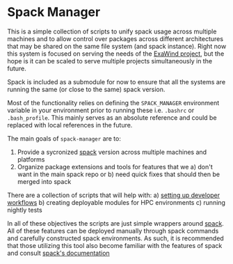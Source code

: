 # Spack Manager

This is a simple collection of scripts to unify spack usage across multiple machines and to allow control over packages across different architectures that may be shared on the same file system (and spack instance). Right now this system is focused on serving the needs of the [ExaWind project](https://github.com/ExaWind), but the hope is it can be scaled to serve multiple projects simultaneously in the future.

Spack is included as a submodule for now to ensure that all the systems are running the same (or close to the same) spack version.

Most of the functionality relies on defining the `SPACK_MANAGER` environment variable in your environment prior to running these i.e. `.bashrc` or `.bash_profile`.  This mainly serves as an absolute reference and could be replaced with local references in the future.

The main goals of `spack-manager` are to:

1) Provide a sycronized [spack](https://github.com/spack/spack) version across multiple machines and platforms
2) Organize package extensions and tools for features that we a) don't want in the main spack repo or b) need quick fixes that should then be merged into spack

There are a collection of scripts that will help with:
a) [setting up developer workflows](docs/developer_tutorial.md)
b) creating deployable modules for HPC environments
c) running nightly tests

In all of these objectives the scripts are just simple wrappers around [spack](https://github.com/spack/spack).
All of these features can be deployed manually through spack commands and carefully constructed spack environments.
As such, it is recommended that those utilizing this tool also become familiar with the features of
spack and consult [spack's documentation](https://spack.readthedocs.io/en/latest/)
